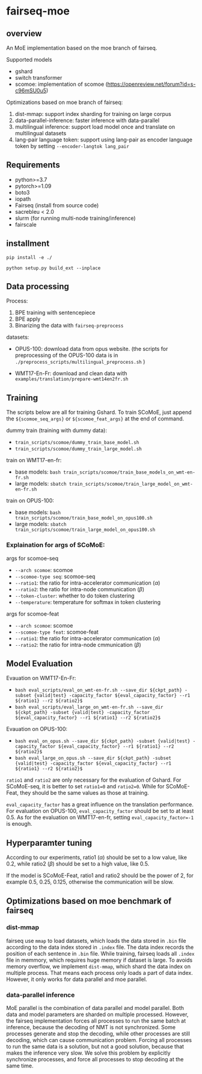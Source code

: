 # fairseq-moe
## overview
An MoE implementation based on the moe branch of fairseq.

Supported models
- gshard
- switch transformer
- scomoe: implementation of scomoe (https://openreview.net/forum?id=s-c96mSU0u5)

Optimizations based on moe branch of fairseq:
1. dist-mmap: support index sharding for training on large corpus
2. data-parallel-inference: faster inference with data-parallel
3. multilingual inference: support load model once and translate on multilingual datasets
4. lang-pair language token: support using lang-pair as encoder language token by setting `--encoder-langtok lang_pair`

## Requirements
- python>=3.7
- pytorch>=1.09
- boto3
- iopath
- Fairseq (install from source code)
- sacrebleu < 2.0
- slurm (for running multi-node training/inference)
- fairscale

## installment
`pip install -e ./`

`python setup.py build_ext --inplace`

## Data processing
Process:
1. BPE training with sentencepiece
2. BPE apply
3. Binarizing the data with `fairseq-preprocess`

datasets:
- OPUS-100: download data from opus website. (the scripts for preprocessing of the OPUS-100 data is in `./preprocess_scripts/multilingual_preprocess.sh` )

- WMT17-En-Fr: download and clean data with `examples/translation/prepare-wmt14en2fr.sh`

## Training
The scripts below are all for training Gshard. To train SCoMoE, just append the `${scomoe_seq_args}` or `${scomoe_feat_args}` at the end of command.


dummy train (training with dummy data): 
- `train_scripts/scomoe/dummy_train_base_model.sh`
- `train_scripts/scomoe/dummy_train_large_model.sh`

train on WMT17-en-fr: 
- base models: `bash train_scripts/scomoe/train_base_models_on_wmt-en-fr.sh`
- large models: `sbatch train_scripts/scomoe/train_large_model_on_wmt-en-fr.sh`

train on OPUS-100:
- base models: `bash train_scripts/scomoe/train_base_model_on_opus100.sh`
- large models: `sbatch train_scripts/scomoe/train_large_model_on_opus100.sh`


### Explaination for args of SCoMoE:
args for scomoe-seq
- `--arch scomoe`: scomoe
- `--scomoe-type seq`: scomoe-seq
- `--ratio1`: the ratio for intra-accelerator communication ($\alpha$)
- `--ratio2`: the ratio for intra-node communication ($\beta$)
- `--token-cluster`: whether to do token clustering
- `--temperature`: temperature for softmax in token clustering

args for scomoe-feat
- `--arch scomoe`: scomoe
- `--scomoe-type feat`: scomoe-feat
- `--ratio1`: the ratio for intra-accelerator communication ($\alpha$)
- `--ratio2`: the ratio for intra-node cmmunication ($\beta$)

## Model Evaluation
Evauation on WMT17-En-Fr: 
- `bash eval_scripts/eval_on_wmt-en-fr.sh --save_dir ${ckpt_path} -subset {valid|test} -capacity_factor ${eval_capacity_factor} --r1 ${ratio1} --r2 ${ratio2}$`
- `bash eval_scripts/eval_large_on_wmt-en-fr.sh --save_dir ${ckpt_path} -subset {valid|test} -capacity_factor ${eval_capacity_factor} --r1 ${ratio1} --r2 ${ratio2}$`

Evauation on OPUS-100: 
- `bash eval_on_opus.sh --save_dir ${ckpt_path} -subset {valid|test} -capacity_factor ${eval_capacity_factor} --r1 ${ratio1} --r2 ${ratio2}$`
- `bash eval_large_on_opus.sh --save_dir ${ckpt_path} -subset {valid|test} -capacity_factor ${eval_capacity_factor} --r1 ${ratio1} --r2 ${ratio2}$`


`ratio1` and `ratio2` are only necessary for the evaluation of Gshard. For SCoMoE-seq, it is better to set `ratio1=0` and `ratio2=0`. While for SCoMoE-Feat, they should be the same values as those at training.

`eval_capacity_factor` has a great influence on the translation performance. For evaluation on OPUS-100, `eval_capacity_factor` should be set to at least 0.5. As for the evaluation on WMT17-en-fr, setting `eval_capacity_factor=-1` is enough.

## Hyperparamter tuning
According to our experiments, ratio1 ($\alpha$) should be set to a low value, like 0.2, while ratio2 ($\beta$) should be set to a high value, like 0.5.

If the model is SCoMoE-Feat, ratio1 and ratio2 should be the power of 2, for example 0.5, 0.25, 0.125, otherwise the communication will be slow.

## Optimizations based on moe benchmark of fairseq
### dist-mmap
fairseq use `mmap` to load datasets, which loads the data stored in `.bin` file according to the data index stored in `.index` file. The data index records the position of each sentence in `.bin` file. While training, fairseq loads all `.index` file in memmory, which requires huge memory if dataset is large. To avoids memory overflow, we implement `dist-mmap`, which shard the data index on multiple process. That means each process only loads a part of data index. However, it only works for data parallel and moe parallel.

### data-parallel inference
MoE parallel is the combination of data parallel and model parallel. Both data and model parameters are sharded on multiple processed. However, the fairseq implementation forces all processes to run the same batch at inference, because the decoding of NMT is not synchronized. Some processes generate <eos> and stop the decoding, while other processes are still decoding, which can cause communication problem. Forcing all processes to run the same data is a solution, but not a good solution, because that makes the inference very slow. We solve this problem by explicitly synchronize processes, and force all processes to stop decoding at the same time.